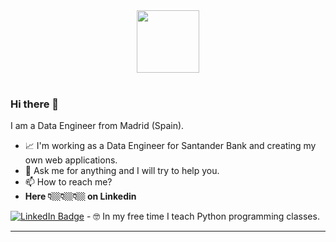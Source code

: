 

<div id="header" align="center">
<img src="https://media.giphy.com/media/v1.Y2lkPTc5MGI3NjExZTE0bHcxZWg4ZmNpc3Uxa3JtYzA2eHN1dGQzOGlzbWs0aHR2NGhkYyZlcD12MV9pbnRlcm5hbF9naWZfYnlfaWQmY3Q9cw/M9gbBd9nbDrOTu1Mqx/giphy.gif" width="100"/>
</div>
<br>

### Hi there 👋

I am a Data Engineer from Madrid (Spain).

- 📈 I'm working as a Data Engineer for Santander Bank and creating my own web applications.
- 💬 Ask me for anything and I will try to help you.
- 📫 How to reach me?<br>
- <b>Here 👇🏼👇🏼👇🏼 on Linkedin </b><br>
<a href="https://www.linkedin.com/in/borjauria/">
      <img src="https://img.shields.io/badge/LinkedIn-blue?style=for-the-badge&logo=Linkedin/borjauria&logoColor=white" alt="LinkedIn Badge"/></a>
- 🤓 In my free time I teach Python programming classes.

---
